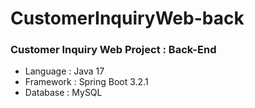 # CustomerInquiryWeb-back
### Customer Inquiry Web Project : Back-End

* Language : Java 17
* Framework : Spring Boot 3.2.1
* Database : MySQL